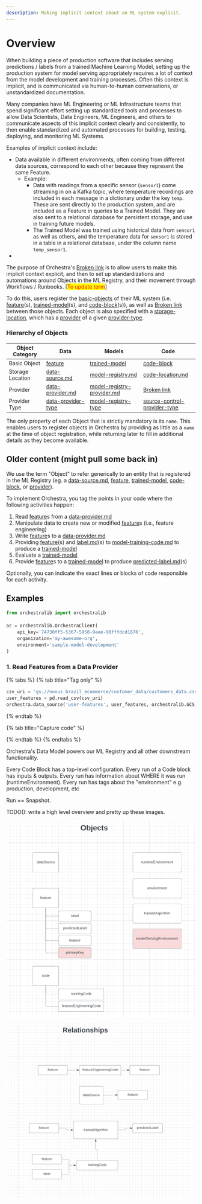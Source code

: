 ```yaml
---
description: Making implicit context about an ML system explicit.
---
```


# Overview

When building a piece of production software that includes serving predictions / labels from a trained Machine Learning Model, setting up the production system for model serving appropriately requires a lot of context from the model development and training processes. Often this context is implicit, and is communicated via human-to-human conversations, or unstandardized documentation.&#x20;

Many companies have ML Engineering or ML Infrastructure teams that spend significant effort setting up standardized tools and processes to allow Data Scientists, Data Engineers, ML Engineers, and others to communicate aspects of this implicit context clearly and consistently, to then enable standardized and automated processes for building, testing, deploying, and monitoring  ML Systems.

Examples of implicit context include:

* Data available in different environments, often coming from different data sources, correspond to each other because they represent the same Feature.
  * Example:&#x20;
    * Data with readings from a specific sensor (`sensor1`) come streaming in on a Kafka topic, where temperature recordings are included in each message in a dictionary under the key `temp`.  These are sent directly to the production system, and are included as a Feature in queries to a Trained Model. They are also sent to a relational database for persistent storage, and use in training future models.
    * The Trained Model was trained using historical data from `sensor1` as well as others, and the temperature data for `sensor1` is stored in a table in a relational database, under the column name `temp_sensor1`.&#x20;
*

The purpose of Orchestra's [Broken link](broken-reference "mention") is to allow users to make this implicit context explicit, and then to set up standardizations and automations around Objects in the ML Registry, and their movement through Workflows / Runbooks. \[<mark style="color:red;">To update term</mark>]&#x20;

To do this, users register the [basic-objects](basic-objects/ "mention") of their ML system (i.e. [feature](basic-objects/feature/ "mention")(s), [trained-model](wip/trained-model/ "mention")(s), and [code-block](wip/code-block/ "mention")(s)), as well as [Broken link](broken-reference "mention") between those objects. Each object is also specified with a [storage-location](storage-location/ "mention"), which has a [provider](provider/ "mention") of a given [provider-type](provider-type/ "mention").&#x20;

### Hierarchy of Objects

| Object Category  | Data                                                              | Models                                                                      | Code                                                                                  |
| ---------------- | ----------------------------------------------------------------- | --------------------------------------------------------------------------- | ------------------------------------------------------------------------------------- |
| Basic Object     | [feature](basic-objects/feature/ "mention")                       | [trained-model](wip/trained-model/ "mention")                               | [code-block](wip/code-block/ "mention")                                               |
| Storage Location | [data-source.md](storage-location/data-source.md "mention")       | [model-registry.md](wip/model-registry.md "mention")                        | [code-location.md](wip/code-location.md "mention")                                    |
| Provider         | [data-provider.md](provider/data-provider.md "mention")           | [model-registry-provider.md](provider/model-registry-provider.md "mention") | [Broken link](broken-reference "mention")                                             |
| Provider Type    | [data-provider-type](provider-type/data-provider-type/ "mention") | [model-registry-type](provider-type/model-registry-type/ "mention")         | [source-control-provider-type](provider-type/source-control-provider-type/ "mention") |

The only property of each Object that is strictly mandatory is its `name`. This enables users to register objects in Orchestra by providing as little as a `name` at the time of object registration, while returning later to fill in additional details as they become available.

## Older content (might pull some back in)

We use the term "Object" to refer generically to an entity that is registered in the ML Registry (eg. a [data-source.md](storage-location/data-source.md "mention"), [feature](basic-objects/feature/ "mention"), [trained-model](wip/trained-model/ "mention"), [code-block](wip/code-block/ "mention"), or [provider](provider/ "mention")).

To implement Orchestra, you tag the points in your code where the following activities happen:

1. Read [feature](basic-objects/feature/ "mention")s from a [data-provider.md](provider/data-provider.md "mention")
2. Manipulate data to create new or modified [feature](basic-objects/feature/ "mention")s (i.e., feature engineering)
3. Write [feature](basic-objects/feature/ "mention")s to a [data-provider.md](provider/data-provider.md "mention")
4. Providing [feature](basic-objects/feature/ "mention")(s) and [label.md](basic-objects/feature/label.md "mention")(s) to [model-training-code.md](wip/code-block/model-training-code.md "mention") to produce a [trained-model](wip/trained-model/ "mention")
5. Evaluate a [trained-model](wip/trained-model/ "mention")
6. Provide [feature](basic-objects/feature/ "mention")s to a [trained-model](wip/trained-model/ "mention") to produce [predicted-label.md](basic-objects/feature/predicted-label.md "mention")(s)

Optionally, you can indicate the exact lines or blocks of code responsible for each activity.

## Examples

```python
from orchestralib import orchestralib

oc = orchestralib.OrchestraClient(
    api_key='74738ff5-5367-5958-9aee-98fffdcd1876',
    organization='my-awesome-org',
    environment='sample-model-development'
)
```

### 1. Read Features from a Data Provider

{% tabs %}
{% tab title="Tag only" %}
```python
csv_uri = 'gs://novus_brazil_ecommerce/customer_data/customers_data.csv'
user_features = pd.read_csv(csv_uri)
orchestra.data_source('user-features', user_features, orchestralib.GCS, csv_uri)


```
{% endtab %}

{% tab title="Capture code" %}

{% endtab %}
{% endtabs %}





Orchestra's Data Model powers our ML Registry and all other downstream functionality.



Every Code Block has a top-level configuration.  Every run of a Code block has inputs & outputs.  Every run has information about WHERE it was run (runtimeEnvironment).  Every run has tags about the "environment" e.g. production, development, etc

Run == Snapshot.



TODO(): write a high level overview and pretty up these images.

![](<../.gitbook/assets/Screen Shot 2022-07-17 at 8.02.12 PM.png>)

![](<../.gitbook/assets/Screen Shot 2022-07-17 at 8.02.14 PM.png>)
